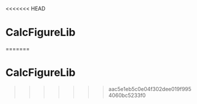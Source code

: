 <<<<<<< HEAD
# CalcFigureLib
=======
# CalcFigureLib
>>>>>>> aac5e1eb5c0e04f302dee019f9954060bc5233f0
